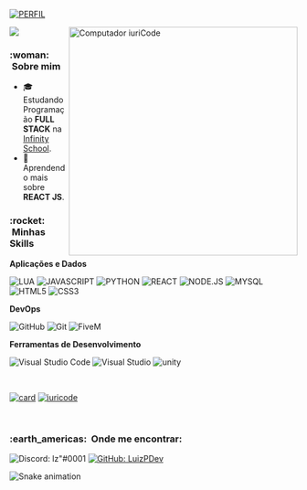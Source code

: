 [![PERFIL](https://img.shields.io/badge/perfil%20-%23323330.svg?&style=for-the-badge&logoColor=black&color=FF0080)](https://github.com/LuizPDev)


<img src="https://raw.githubusercontent.com/MicaelliMedeiros/micaellimedeiros/master/image/computer-illustration.png" min-width="400px" max-width="400px" width="400px" align="right" alt="Computador iuriCode">

![](https://komarev.com/ghpvc/?username=LuizPDev&color=006bed)

<h3> :woman: &nbsp;Sobre mim </h3>



- 🎓 &nbsp; Estudando Programação **FULL STACK** na <a href="https://infinityschool.com.br">Infinity School</a>.
- 🌱 &nbsp; Aprendendo mais sobre **REACT JS**.

<h3> :rocket: &nbsp;Minhas Skills </h3>

**Aplicações e Dados**

![LUA](https://img.shields.io/badge/lua-2C2D72?style=for-the-badge&logo=lua&logoColor=white)
![JAVASCRIPT](https://img.shields.io/badge/javascript-a39315?style=for-the-badge&logo=javascript&logoColor=white)
![PYTHON](https://img.shields.io/badge/python-3776AB?style=for-the-badge&logo=python&logoColor=white)
![REACT](https://img.shields.io/badge/REACT-0a6882?style=for-the-badge&logo=react&logoColor=white)
![NODE.JS](https://img.shields.io/badge/node.js-339933?style=for-the-badge&logo=node.js&logoColor=white)
![MYSQL](https://img.shields.io/badge/mysql-4479A1?style=for-the-badge&logo=mysql&logoColor=white)
![HTML5](https://img.shields.io/badge/html5-E34F26?style=for-the-badge&logo=html5&logoColor=white)
![CSS3](https://img.shields.io/badge/css3-1572B6?style=for-the-badge&logo=css3&logoColor=white)

**DevOps**

![GitHub](https://img.shields.io/badge/github-181717?style=for-the-badge&logo=github&logoColor=white)
![Git](https://img.shields.io/badge/git-F05032?style=for-the-badge&logo=git&logoColor=white)
![FiveM](https://img.shields.io/badge/FiveM-F40552?style=for-the-badge&logo=fivem&logoColor=white)

**Ferramentas de Desenvolvimento**

![Visual Studio Code](https://img.shields.io/badge/Visual%20Studio%20Code-007ACC?style=for-the-badge&logo=Visual%20Studio%20Code&logoColor=white)
![Visual Studio](https://img.shields.io/badge/visual%20studio-5C2D91?style=for-the-badge&logo=visualstudio&logoColor=white)
![unity](https://img.shields.io/badge/unity-615f5f?style=for-the-badge&logo=unity&logoColor=white)

<br/>

[![card](https://github-readme-stats.vercel.app/api?username=LuizPDev&theme=radical&show_icons=true)](https://github.com/LuizPDev)
[![iuricode](https://github-readme-stats.vercel.app/api/top-langs/?username=LuizPDev&hide=html&layout=compact=true&theme=radical)](https://github.com/LuizPDev)

<br/>

<h3> :earth_americas: &nbsp;Onde me encontrar: </h3> 

![Discord: lz"#0001](https://img.shields.io/badge/-lz"%230001-006bed?style=flat-square&logo=Discord&logoColor=white&color=5865F2)
[![GitHub: LuizPDev]( https://img.shields.io/github/followers/LuizPDev?label=follow&style=social)](https://github.com/LuizPDev)


![Snake animation](https://github.com/LuizPDev/LuizPDev/blob/output/github-contribution-grid-snake.svg)
